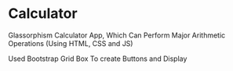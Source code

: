 # Calculator
Glassorphism Calculator App, Which Can Perform Major Arithmetic Operations (Using HTML, CSS and JS)


Used Bootstrap Grid Box To create Buttons and Display

